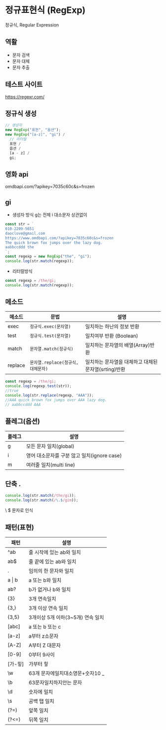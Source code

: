 # 정규표현식 (RegExp)

정규식, Regular Expression

## 역활

- 문자 검색
- 문자 대체
- 문자 추출

## 테스트 사이트

https://regexr.com/

## 정규식 생성

```js
// 생성자
new RegExp("표현", "옵션");
new RegExp("[a-z]", "gi") /
  // 리터럴
  표현 /
  옵션 /
  [a - z] /
  gi;
```

## 영화 api

omdbapi.com/?apikey=7035c60c&s=frozen

## gi

- 생성자 방식
  g는 전체 i 대소문자 상관없이

```js
const str = `
010-2209-5651
daoclove@gmail.com
https://www.omdbapi.com/?apikey=7035c60c&s=frozen
The quick brown fox jumps over the lazy dog.
aabbccddd the
`;
const regexp = new RegExp("the", "gi");
console.log(str.match(regexp));
```

- 리터럴방식

```js
const regexp = /the/gi;
console.log(str.match(regexp));
```

## 메소드

| 메소드  | 문법                              | 설명                                                 |
| ------- | --------------------------------- | ---------------------------------------------------- |
| exec    | `정규식.exec(문자열)`             | 일치하는 하난의 정보 반환                            |
| test    | `정규식.test(문자열)`             | 일치여부 반환 (Boolean)                              |
| match   | `문자열.match(정규식)`            | 일치하는 문자열의 배열(Array)반환                    |
| replace | `문자열.replace(정규식,대체문자)` | 일치하는 문자열을 대체하고 대체된 문자열(srting)반환 |

```js
const regexp = /the/gi;
console.log(regexp.test(str));
//true
console.log(str.replace(regexp, "AAA"));
//AAA quick brown fox jumps over AAA lazy dog.
// aabbccddd AAA
```

## 플레그(옵션)

| 플레그 | 설명                                        |
| ------ | ------------------------------------------- |
| g      | 모든 문자 일치(global)                      |
| i      | 영어 대소문자를 구분 않고 일치(ignore case) |
| m      | 여러줄 일치(multi line)                     |

## 단축 .

```js
console.log(str.match(/the/gi));
console.log(str.match(/\.$/gim));
```

\ $ 문자로 인식

## 패턴(표현)

| 패턴    | 설명                              |
| ------- | --------------------------------- |
| ^ab     | 줄 시작에 있는 ab와 일치          |
| ab$     | 줄 끝에 있는 ab와 일치            |
| \.      | 임의의 한 문자와 일치             |
| a \| b  | a 또는 b와 일치                   |
| ab?     | b가 없거나 b와 일치               |
| {3}     | 3개 연속일치                      |
| {3,}    | 3개 이상 연속 일치                |
| {3,5}   | 3개이상 5개 이하(3~5개) 연속 일치 |
| [abc]   | a 또는 b 또는 c                   |
| [a-z]   | a부터 z소문자                     |
| [A-Z]   | A부터 Z 대문자                    |
| [0-9]   | 0부터 9사이                       |
| [가-힣] | 가부터 힣                         |
| \w      | 63개 문자에일치대소영문+숫자10 \_ |
| \b      | 63문자일치하지안는 문자           |
| \d      | 숫자에 일치                       |
| \s      | 공백 탭 일치                      |
| (?=)    | 앞쪽 일치                         |
| (?<=)   | 뒤쪽 일치                         |
